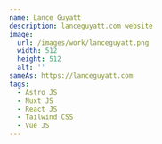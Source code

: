 ```yaml
---
name: Lance Guyatt
description: lanceguyatt.com website
image:
  url: /images/work/lanceguyatt.png
  width: 512
  height: 512
  alt: ''
sameAs: https://lanceguyatt.com
tags:
  - Astro JS
  - Nuxt JS
  - React JS
  - Tailwind CSS
  - Vue JS
---
```

